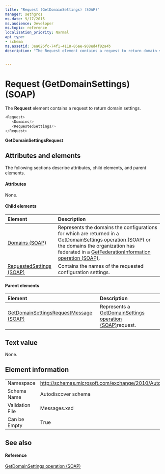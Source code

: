 ```yaml
---
title: "Request (GetDomainSettings) (SOAP)"
manager: sethgros
ms.date: 9/17/2015
ms.audience: Developer
ms.topic: reference
localization_priority: Normal
api_type:
- schema
ms.assetid: 3ea026fc-74f1-4118-86ae-908ed4f82a4b
description: "The Request element contains a request to return domain settings."
 
 
---
```


# Request (GetDomainSettings) (SOAP)

The **Request** element contains a request to return domain settings. 
  
```cs
<Request>
   <Domains/>
   <RequestedSettings/>
</Request>
```

 **GetDomainSettingsRequest**
## Attributes and elements

The following sections describe attributes, child elements, and parent elements.
  
#### Attributes

None.
  
#### Child elements

|**Element**|**Description**|
|:-----|:-----|
|[Domains (SOAP)](domains-soap.md) <br/> |Represents the domains the configurations for which are returned in a [GetDomainSettings operation (SOAP)](getdomainsettings-operation-soap.md) or the domains the organization has federated in a [GetFederationInformation operation (SOAP)](getfederationinformation-operation-soap.md).  <br/> |
|[RequestedSettings (SOAP)](requestedsettings-soap.md) <br/> |Contains the names of the requested configuration settings.  <br/> |
   
#### Parent elements

|**Element**|**Description**|
|:-----|:-----|
|[GetDomainSettingsRequestMessage (SOAP)](getdomainsettingsrequestmessage-soap.md) <br/> |Represents a [GetDomainSettings operation (SOAP)](getdomainsettings-operation-soap.md)request.  <br/> |
   
## Text value

None.
  
## Element information

|||
|:-----|:-----|
|Namespace  <br/> |http://schemas.microsoft.com/exchange/2010/Autodiscover  <br/> |
|Schema Name  <br/> |Autodiscover schema  <br/> |
|Validation File  <br/> |Messages.xsd  <br/> |
|Can be Empty  <br/> |True  <br/> |
   
## See also

#### Reference

[GetDomainSettings operation (SOAP)](getdomainsettings-operation-soap.md)

